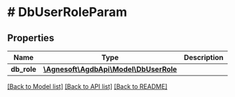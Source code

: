 # # DbUserRoleParam

## Properties

Name | Type | Description | Notes
------------ | ------------- | ------------- | -------------
**db_role** | [**\Agnesoft\\AgdbApi\Model\DbUserRole**](DbUserRole.md) |  |

[[Back to Model list]](../../README.md#models) [[Back to API list]](../../README.md#endpoints) [[Back to README]](../../README.md)
